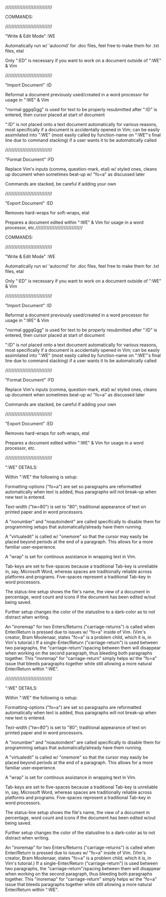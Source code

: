 //////////////////////////////

COMMANDS:

//////////////////////////////

"Write & Edit Mode" :WE

Automatically run w/ 'autocmd' for .doc files, feel free to make them for .txt files, etal

Only ":ED" is necessary if you want to work on a document outside of ":WE" & Vim

//////////////////////////////

"Import Document" :ID

Reformat a document previously used/created in a word processor for usage in ":WE" & Vim

"normal gggqGgg" is used for text to be properly resubmitted after ":ID" is entered, then cursor placed at start of document

":ID" is not placed onto a text document automatically for various reasons, most specifically if a document is accidentally opened in Vim; can be easily assimilated into ":WE" (most easily called by function-name on ":WE"'s final line due to command stacking) if a user wants it to be automatically called

//////////////////////////////

"Format Document" :FD

Replace Vim's inputs (comma, question-mark, etal) w/ styled ones, cleans up document when sometimes beat-up w/ "fo=a" as discussed later

Commands are stacked, be careful if adding your own

//////////////////////////////

"Export Document" :ED

Removes hard-wraps for soft-wraps, etal

Prepares a document edited within ":WE" & Vim for usage in a word processor, etc.//////////////////////////////

COMMANDS:

//////////////////////////////

"Write & Edit Mode" :WE

Automatically run w/ 'autocmd' for .doc files, feel free to make them for .txt files, etal

Only ":ED" is necessary if you want to work on a document outside of ":WE" & Vim

//////////////////////////////

"Import Document" :ID

Reformat a document previously used/created in a word processor for usage in ":WE" & Vim

"normal gggqGgg" is used for text to be properly resubmitted after ":ID" is entered, then cursor placed at start of document

":ID" is not placed onto a text document automatically for various reasons, most specifically if a document is accidentally opened in Vim; can be easily assimilated into ":WE" (most easily called by function-name on ":WE"'s final line due to command stacking) if a user wants it to be automatically called

//////////////////////////////

"Format Document" :FD

Replace Vim's inputs (comma, question-mark, etal) w/ styled ones, cleans up document when sometimes beat-up w/ "fo=a" as discussed later

Commands are stacked, be careful if adding your own

//////////////////////////////

"Export Document" :ED

Removes hard-wraps for soft-wraps, etal

Prepares a document edited within ":WE" & Vim for usage in a word processor, etc.

//////////////////////////////

":WE" DETAILS:

Within ":WE" the following is setup:

Formatting-options ("fo=a") are set so paragraphs are reformatted automatically when text is added, thus paragraphs will not break-up when new text is entered.

Text-width ("tw=80") is set to "80"; traditional appearance of text on printed paper and in word processors.

A "nonumber" and "noautoindent" are called specifically to disable them for programming setups that automatically/already have them running.

A "virtualedit" is called w/ "onemore" so that the cursor may easily be placed beyond periods at the end of a paragraph. This allows for a more familiar user-experience.

A "wrap" is set for continous assistance in wrapping text in Vim.

Tab-keys are set to five-spaces because a traditional Tab-key is unreliable in, say, Microsoft Word, whereas spaces are traditionally reliable across platforms and programs. Five-spaces represent a traditional Tab-key in word processors.

The status-line setup shows the file's name, the view of a document in percentage, word count and icons if the document has been edited w/out being saved.

Further setup changes the color of the statusline to a dark-color as to not distract when writing.

An "inoremap" for two Enters/Returns ("carriage-returns") is called when Enter/Return is pressed due to issues w/ "fo=a" inside of Vim. (Vim's creator, Bram Moolenaar, states "fo=a" is a problem child, which it is, in Vim's tutorial.) If a single-Enter/Return ("carriage-return") is used between two paragraphs, the "carriage-return"/spacing between them will disappear when working on the second paragraph, thus bleeding both paragraphs together. This "inoremap" for "carriage-return" simply helps w/ the "fo=a" issue that bleeds paragraphs together while still allowing a more natural Enter/Return within ":WE".


//////////////////////////////

":WE" DETAILS:

Within ":WE" the following is setup:

Formatting-options ("fo=a") are set so paragraphs are reformatted automatically when text is added, thus paragraphs will not break-up when new text is entered.

Text-width ("tw=80") is set to "80"; traditional appearance of text on printed paper and in word processors.

A "nonumber" and "noautoindent" are called specifically to disable them for programming setups that automatically/already have them running.

A "virtualedit" is called w/ "onemore" so that the cursor may easily be placed beyond periods at the end of a paragraph. This allows for a more familiar user-experience.

A "wrap" is set for continous assistance in wrapping text in Vim.

Tab-keys are set to five-spaces because a traditional Tab-key is unreliable in, say, Microsoft Word, whereas spaces are traditionally reliable across platforms and programs. Five-spaces represent a traditional Tab-key in word processors.

The status-line setup shows the file's name, the view of a document in percentage, word count and icons if the document has been edited w/out being saved.

Further setup changes the color of the statusline to a dark-color as to not distract when writing.

An "inoremap" for two Enters/Returns ("carriage-returns") is called when Enter/Return is pressed due to issues w/ "fo=a" inside of Vim. (Vim's creator, Bram Moolenaar, states "fo=a" is a problem child, which it is, in Vim's tutorial.) If a single-Enter/Return ("carriage-return") is used between two paragraphs, the "carriage-return"/spacing between them will disappear when working on the second paragraph, thus bleeding both paragraphs together. This "inoremap" for "carriage-return" simply helps w/ the "fo=a" issue that bleeds paragraphs together while still allowing a more natural Enter/Return within ":WE".
